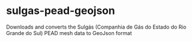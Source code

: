 # sulgas-pead-geojson
Downloads and converts the Sulgás (Companhia de Gás do Estado do Rio Grande do Sul) PEAD mesh data to GeoJson format
